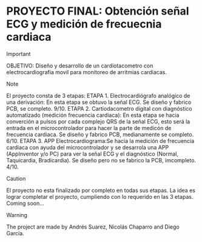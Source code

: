 # PROYECTO FINAL: Obtención señal ECG y medición de frecuecnia cardiaca

> [!IMPORTANT]
> OBJETIVO: Diseño y desarrollo de un cardiotacometro con electrocardiografia movil para monitoreo de arritmias cardiacas.

> [!NOTE]
> El proyecto consta de 3 etapas:
> ETAPA 1. Electrocardiógrafo analógico de una derivación: En esta etapa se obtuvo la señal ECG. Se diseño y fabrico PCB, se completo. 9/10.
> ETAPA 2. Cartiodacometro digital con diagnóstico automatizado (medición frecuencia cardiaca): En esta etapa se hacia converción a pulsos por cada complejo QRS de la señal ECG, esto será la entrada en el microcontrolador para hacer la parte de medicón de frecuencia cardiaca. Se diseño y fabrico PCB, medianamente se completo. 6/10.
> ETAPA 3. APP Electrocardiograma:Se hacia la medición de frecuencia cardiaca con ayuda del microcontrolador y se desarrola una APP (AppInventor y/o PC) para ver la señal ECG y el diagnóstico (Normal, Taquicardia, Bradicardia). Se diseño pero no se fabrico la PCB, imcompleto. 4/10.

> [!CAUTION]
> El proyecto no esta finalizado por completo en todas sus etapas.
> La idea es lograr completar el proyecto, cumpliendo con lo requerido en las 3 etapas. Coming soon...

> [!WARNING]
> The project are made by Andrés Suarez, Nicolás Chaparro and Diego García.

